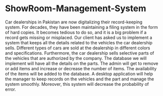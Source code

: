 # ShowRoom-Management-System

Car dealerships in Pakistan are now digitalizing their record-keeping system. For decades, they have been maintaining a filing system in the form of hard copies. It becomes tedious to do so, and it is a big problem if a record gets missing or misplaced. Our client has asked us to implement a system that keeps all the details related to the vehicles the car dealership sells. Different types of cars are sold at the dealership in different colors and specifications. Furthermore, the car dealership sells selective parts of the vehicles that are authorized by the company. The database we will implement will have all the details on the parts. The admin will get to remove or add items and increase or decrease the number of items. The availability of the items will be added to the database. A desktop application will help the manager to keep records on the vehicles and the part and manage the system smoothly. Moreover, this system will decrease the probability of error.
